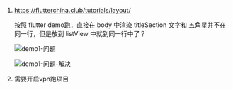 1. https://flutterchina.club/tutorials/layout/

   按照 flutter demo跑，直接在 body 中渲染 titleSection 文字和 五角星并不在同一行，但是放到 listView 中就到同一行中了？

   ![demo1-问题](/Users/zdwh/Desktop/工作日志/note/img-git/flutter/demo1-问题.png)

   ![demo1-问题-解决](/Users/zdwh/Desktop/工作日志/note/img-git/flutter/demo1-问题-解决.png)

   

2. 需要开启vpn跑项目

   

